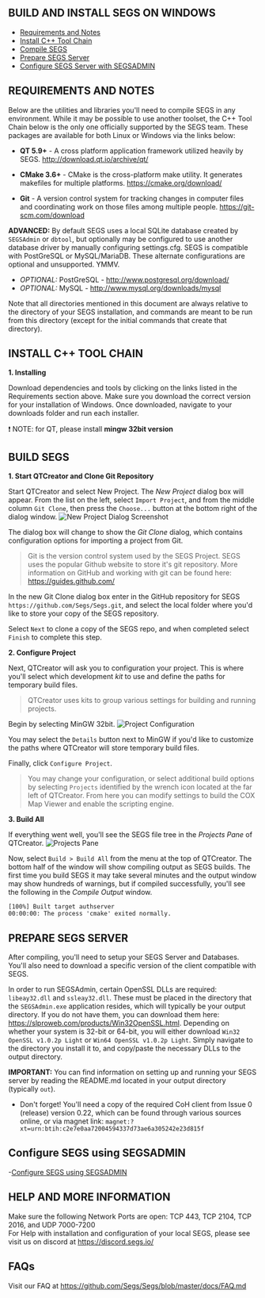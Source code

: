 BUILD AND INSTALL SEGS ON WINDOWS
------
- [Requirements and Notes](#requirements-and-notes)
- [Install C++ Tool Chain](#install-c-tool-chain)
- [Compile SEGS](#build-segs)
- [Prepare SEGS Server](#prepare-segs-server)
- [Configure SEGS Server with SEGSADMIN](#configure-segs-using-segsadmin)

REQUIREMENTS AND NOTES
------

Below are the utilities and libraries you'll need to compile SEGS in any environment. While it may be possible to use another toolset, the C++ Tool Chain below is the only one officially supported by the SEGS team. These packages are available for both Linux or Windows via the links below:

   - **QT 5.9+** - A cross platform application framework utilized heavily by SEGS. http://download.qt.io/archive/qt/

   - **CMake 3.6+** - CMake is the cross-platform make utility. It generates makefiles for multiple platforms. https://cmake.org/download/
   - **Git** - A version control system for tracking changes in computer files and coordinating work on those files among multiple people. https://git-scm.com/download

**ADVANCED:** By default SEGS uses a local SQLite database created by `SEGSAdmin` or `dbtool`, but optionally may be configured to use another database driver by manually configuring settings.cfg. SEGS is compatible with PostGreSQL or MySQL/MariaDB. These alternate configurations are optional and unsupported. YMMV.
   - _OPTIONAL:_ PostGreSQL - http://www.postgresql.org/download/
   - _OPTIONAL:_ MySQL - http://www.mysql.org/downloads/mysql

Note that all directories mentioned in this document are always relative to the directory of your SEGS installation, and commands are meant to be run from this directory (except for the initial commands that create that directory).


INSTALL C++ TOOL CHAIN
------

**1. Installing**

Download dependencies and tools by clicking on the links listed in the Requirements section above. Make sure you download the correct version for your installation of Windows. Once downloaded, navigate to your downloads folder and run each installer.

:exclamation: NOTE: for QT, please install **mingw 32bit version**


BUILD SEGS
------

**1. Start QTCreator and Clone Git Repository**

Start QTCreator and select New Project. The _New Project_ dialog box will appear. From the list on the left, select `Import Project`, and from the middle column `Git Clone`, then press the `Choose...` button at the bottom right of the dialog window.
![New Project Dialog Screenshot](https://segs.io/user/pages/02.developers/newProject.png "New Project Dialog Screenshot")

The dialog box will change to show the _Git Clone_ dialog, which contains configuration options for importing a project from Git.

> Git is the version control system used by the SEGS Project. SEGS uses the popular Github website to store it's git repository. More information on GitHub and working with git can be found here: https://guides.github.com/

In the new Git Clone dialog box enter in the GitHub repository for SEGS `https://github.com/Segs/Segs.git`, and select the local folder where you'd like to store  your copy of the SEGS repository.

Select `Next` to clone a copy of the SEGS repo, and when completed select `Finish` to complete this step.


**2. Configure Project**

Next, QTCreator will ask you to configuration your project. This is where you'll select which development _kit_ to use and define the paths for temporary build files.

> QTCreator uses kits to group various settings for building and running projects.

Begin by selecting MinGW 32bit.
![Project Configuration](https://segs.io/user/pages/02.developers/ProjectConfiguration.png "Project Configuration")

You may select the `Details` button next to MinGW if you'd like to customize the paths where QTCreator will store temporary build files.

Finally, click `Configure Project`.

> You may change your configuration, or select additional build options by selecting `Projects` identified by the wrench icon located at the far left of QTCreator. From here you can modify settings to build the COX Map Viewer and enable the scripting engine.

**3. Build All**

If everything went well, you'll see the SEGS file tree in the _Projects Pane_ of QTCreator.
![Projects Pane](https://segs.io/user/pages/02.developers/ConfiguredProject.png "Projects Pane")

Now, select `Build > Build All` from the menu at the top of QTCreator. The bottom half of the window will show compiling output as SEGS builds. The first time you build SEGS it may take several minutes and the output window may show hundreds of warnings, but if compiled successfully, you'll see the following in the _Compile Output_ window.
```
[100%] Built target authserver
00:00:00: The process 'cmake' exited normally.
```

PREPARE SEGS SERVER
------

After compiling, you'll need to setup your SEGS Server and Databases. You'll also need to download a specific version of the client compatible with SEGS.

In order to run SEGSAdmin, certain OpenSSL DLLs are required: `libeay32.dll` and `ssleay32.dll`. These must be placed in the directory that the `SEGSAdmin.exe` application resides, which will typically be your output directory. If you do not have them, you can download them here: https://slproweb.com/products/Win32OpenSSL.html. Depending on whether your system is 32-bit or 64-bit, you will either download `Win32 OpenSSL v1.0.2p Light` or `Win64 OpenSSL v1.0.2p Light`. Simply navigate to the directory you install it to, and copy/paste the necessary DLLs to the output directory.

**IMPORTANT:** You can find information on setting up and running your SEGS server by reading the README.md located in your output directory (typically `out`).  

- Don't forget! You'll need a copy of the required CoH client from Issue 0 (release) version 0.22, which can be found through various sources online, or via magnet link:
  `magnet:?xt=urn:btih:c2e7e0aa72004594337d73ae6a305242e23d815f`

Configure SEGS using SEGSADMIN
------

-[Configure SEGS using SEGSADMIN](./SEGS-CONFIGURE_WITH_SEGSADMIN.md) 


HELP AND MORE INFORMATION
------

Make sure the following Network Ports are open: TCP 443, TCP 2104, TCP 2016, and UDP 7000-7200  
For Help with installation and configuration of your local SEGS, please see visit us on discord at https://discord.segs.io/


FAQs
------

Visit our FAQ at https://github.com/Segs/Segs/blob/master/docs/FAQ.md

